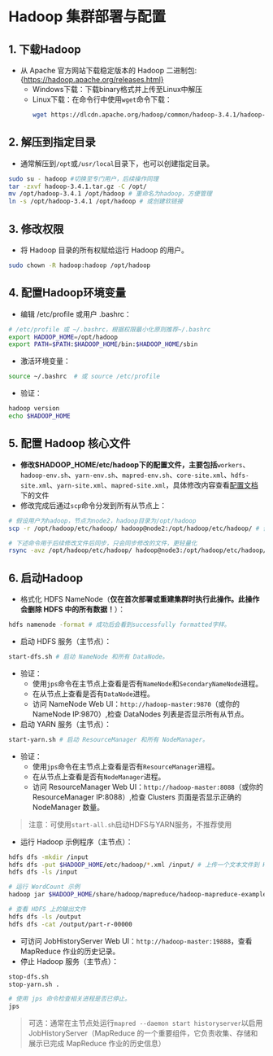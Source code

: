 # Hadoop 集群部署与配置
## 1. 下载Hadoop
- 从 Apache 官方网站下载稳定版本的 Hadoop 二进制包:{https://hadoop.apache.org/releases.html}
  - Windows下载：下载binary格式并上传至Linux中解压
  - Linux下载：在命令行中使用`wget`命令下载：
    ```bash
    wget https://dlcdn.apache.org/hadoop/common/hadoop-3.4.1/hadoop-3.4.1.tar.gz # 速度较慢
    ```

## 2. 解压到指定目录
- 通常解压到`/opt`或`/usr/local`目录下，也可以创建指定目录。
```bash
sudo su - hadoop #切换至专门用户，后续操作同理
tar -zxvf hadoop-3.4.1.tar.gz -C /opt/
mv /opt/hadoop-3.4.1 /opt/hadoop # 重命名为hadoop，方便管理
ln -s /opt/hadoop-3.4.1 /opt/hadoop # 或创建软链接
```

## 3. 修改权限
- 将 Hadoop 目录的所有权赋给运行 Hadoop 的用户。
```bash
sudo chown -R hadoop:hadoop /opt/hadoop
```

## 4. 配置Hadoop环境变量
- 编辑 /etc/profile 或用户 .bashrc：
```bash
# /etc/profile 或 ~/.bashrc，根据权限最小化原则推荐~/.bashrc
export HADOOP_HOME=/opt/hadoop
export PATH=$PATH:$HADOOP_HOME/bin:$HADOOP_HOME/sbin
```

- 激活环境变量：
```bash
source ~/.bashrc  # 或 source /etc/profile
```

- 验证：
```bash
hadoop version
echo $HADOOP_HOME
```

## 5. 配置 Hadoop 核心文件
- **修改$HADOOP_HOME/etc/hadoop下的配置文件，主要包括**`workers`、`hadoop-env.sh`、`yarn-env.sh`、`mapred-env.sh`、`core-site.xml`、`hdfs-site.xml`、`yarn-site.xml`、`mapred-site.xml`，具体修改内容查看[配置文档](../config_files/)下的文件
- 修改完成后通过`scp`命令分发到所有从节点上：
```bash
# 假设用户为hadoop，节点为node2，hadoop目录为/opt/hadoop
scp -r /opt/hadoop/etc/hadoop/ hadoop@node2:/opt/hadoop/etc/hadoop/ # 修改主机以分发到后续节点

# 下述命令用于后续修改文件后同步，只会同步修改的文件，更轻量化
rsync -avz /opt/hadoop/etc/hadoop/ hadoop@node3:/opt/hadoop/etc/hadoop/  
```

## 6. 启动Hadoop
- 格式化 HDFS NameNode（**仅在首次部署或重建集群时执行此操作。此操作会删除 HDFS 中的所有数据！**）：
```bash
hdfs namenode -format # 成功后会看到successfully formatted字样。
```

- 启动 HDFS 服务（主节点）：
```bash
start-dfs.sh # 启动 NameNode 和所有 DataNode。
```

- 验证：
  - 使用`jps`命令在主节点上查看是否有`NameNode`和`SecondaryNameNode`进程。
  - 在从节点上查看是否有`DataNode`进程。
  - 访问 NameNode Web UI：`http://hadoop-master:9870`（或你的 NameNode IP:9870）,检查 DataNodes 列表是否显示所有从节点。
- 启动 YARN 服务（主节点）：
```bash
start-yarn.sh # 启动 ResourceManager 和所有 NodeManager。
```

- 验证：
  - 使用`jps`命令在主节点上查看是否有`ResourceManager`进程。
  - 在从节点上查看是否有`NodeManager`进程。
  - 访问 ResourceManager Web UI：`http://hadoop-master:8088`（或你的 ResourceManager IP:8088）,检查 Clusters 页面是否显示正确的 NodeManager 数量。

> 注意：可使用`start-all.sh`启动HDFS与YARN服务，不推荐使用

- 运行 Hadoop 示例程序（主节点）：
```bash
hdfs dfs -mkdir /input
hdfs dfs -put $HADOOP_HOME/etc/hadoop/*.xml /input/ # 上传一个文本文件到 HDFS
hdfs dfs -ls /input

# 运行 WordCount 示例
hadoop jar $HADOOP_HOME/share/hadoop/mapreduce/hadoop-mapreduce-examples-*.jar wordcount /input /output

# 查看 HDFS 上的输出文件
hdfs dfs -ls /output
hdfs dfs -cat /output/part-r-00000
```
- 可访问 JobHistoryServer Web UI：`http://hadoop-master:19888`，查看 MapReduce 作业的历史记录。
- 停止 Hadoop 服务（主节点）：
```bash
stop-dfs.sh
stop-yarn.sh .

# 使用 jps 命令检查相关进程是否已停止。
jps
```
> 可选：通常在主节点处运行`mapred --daemon start historyserver`以启用JobHistoryServer（MapReduce 的一个重要组件，它负责收集、存储和展示已完成 MapReduce 作业的历史信息）